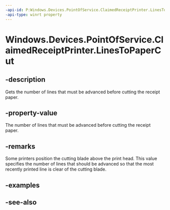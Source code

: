 ```yaml
---
-api-id: P:Windows.Devices.PointOfService.ClaimedReceiptPrinter.LinesToPaperCut
-api-type: winrt property
---
```


<!-- Property syntax
public uint LinesToPaperCut { get; }
-->

# Windows.Devices.PointOfService.ClaimedReceiptPrinter.LinesToPaperCut

## -description
Gets the number of lines that must be advanced before cutting the receipt paper.

## -property-value
The number of lines that must be advanced before cutting the receipt paper.

## -remarks
Some printers position the cutting blade above the print head.
This value specifies the number of lines that should be advanced
so that the most recently printed line is clear of the cutting blade.

## -examples

## -see-also
